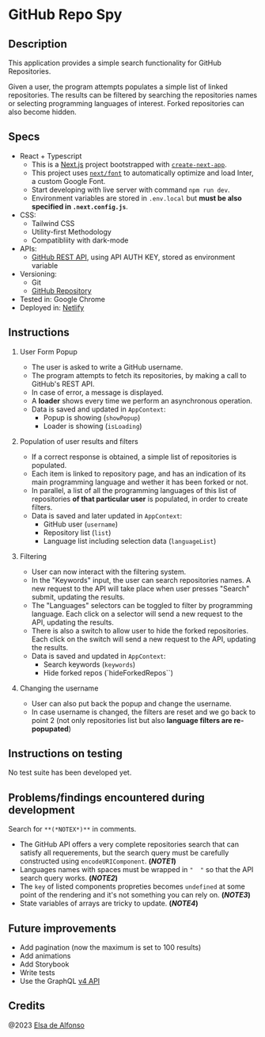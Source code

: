 # **GitHub Repo Spy**

## Description
This application provides a simple search functionality for GitHub Repositories.

Given a user, the program attempts populates a simple list of linked repositories. The results can be filtered by searching the repositories names or selecting programming languages of interest. Forked repositories can also become hidden.

## Specs
- React + Typescript
  - This is a [Next.js](https://nextjs.org/) project bootstrapped with [`create-next-app`](https://github.com/vercel/next.js/tree/canary/packages/create-next-app).
  - This project uses [`next/font`](https://nextjs.org/docs/basic-features/font-optimization) to automatically optimize and load Inter, a custom Google Font.
  - Start developing with live server with command `npm run dev`.
  - Environment variables are stored in `.env.local` but **must be also specified in `.next.config.js`**.
- CSS: 
  - Tailwind CSS
  - Utility-first Methodology
  - Compatibliity with dark-mode
- APIs: 
  - [GitHub REST API](https://docs.github.com/en/rest?apiVersion=2022-11-28), using API AUTH KEY, stored as environment variable
- Versioning: 
  - Git 
  - [GitHub Repository](https://github.com/edealfonso/github-repos-lists)
- Tested in: Google Chrome
- Deployed in: [Netlify](https://unique-eclair-16ca45.netlify.app/)

## Instructions

1. User Form Popup
   - The user is asked to write a GitHub username.
   - The program attempts to fetch its repositories, by making a call to GitHub's REST API.
   - In case of error, a message is displayed.
   - A **loader** shows every time we perform an asynchronous operation.
   - Data is saved and updated in `AppContext`: 
     - Popup is showing (`showPopup`)
     - Loader is showing (`isLoading`)

2. Population of user results and filters
   - If a correct response is obtained, a simple list of repositories is populated.
   - Each item is linked to repository page, and has an indication of its main programming language and wether it has been forked or not.
   - In parallel, a list of all the programming languages of this list of repositories **of that particular user** is populated, in order to create filters.
   - Data is saved and later updated in `AppContext`: 
      - GitHub user (`username`)
      - Repository list (`list`)
      - Language list including selection data (`languageList`)

3. Filtering
   - User can now interact with the filtering system.
   - In the "Keywords" input, the user can search repositories names. A new request to the API will take place when user presses "Search" submit, updating the results.
   - The "Languages" selectors can be toggled to filter by programming language. Each click on a selector will send a new request to the API, updating the results.
   - There is also a switch to allow user to hide the forked repositories. Each click on the switch will send a new request to the API, updating the results.
   - Data is saved and updated in `AppContext`: 
     - Search keywords (`keywords`)
     - Hide forked repos (`hideForkedRepos``)
  
4. Changing the username
    - User can also put back the popup and change the username.
    - In case username is changed, the filters are reset and we go back to point 2 (not only repositories list but also **language filters are re-popupated**)


## Instructions on testing
No test suite has been developed yet.


## Problems/findings encountered during development
Search for `**(*NOTEX*)**` in comments.
- The GitHub API offers a very complete repositories search that can satisfy all requerements, but the search query must be carefully constructed using `encodeURIComponent`. **(*NOTE1*)**
- Languages names with spaces must be wrapped in `"  "` so that the API search query works. **(*NOTE2*)**
- The `key` of listed components propreties becomes `undefined` at some point of the rendering and it's not something you can rely on. **(*NOTE3*)**
- State variables of arrays are tricky to update. **(*NOTE4*)**

## Future improvements
- Add pagination (now the maximum is set to 100 results)
- Add animations
- Add Storybook
- Write tests
- Use the GraphQL [v4 API](https://docs.github.com/en/graphql)

## Credits
@2023 [Elsa de Alfonso](mailto:elsa.de.alfonso@gmail.com)